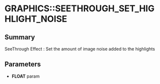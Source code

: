 # GRAPHICS::SEETHROUGH_SET_HIGHLIGHT_NOISE

## Summary
SeeThrough Effect : Set the amount of image noise added to the highlights

## Parameters
* **FLOAT** param